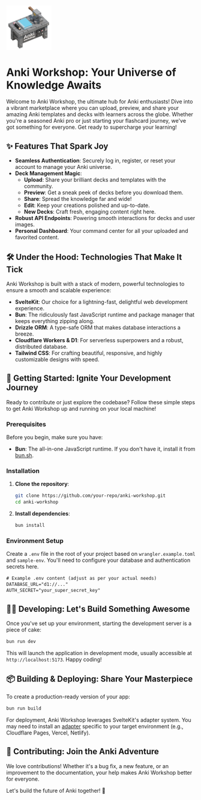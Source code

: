 <p style="text-align: left">
    <img src="static/logo.png" alt="anki workshop logo" width="120"/>
</p>

# Anki Workshop: Your Universe of Knowledge Awaits

Welcome to Anki Workshop, the ultimate hub for Anki enthusiasts! Dive into a vibrant marketplace where you can upload, preview, and share your amazing Anki templates and decks with learners across the globe. Whether you're a seasoned Anki pro or just starting your flashcard journey, we've got something for everyone. Get ready to supercharge your learning!

## ✨ Features That Spark Joy

* **Seamless Authentication**: Securely log in, register, or reset your account to manage your Anki universe.
* **Deck Management Magic**:
  * **Upload**: Share your brilliant decks and templates with the community.
  * **Preview**: Get a sneak peek of decks before you download them.
  * **Share**: Spread the knowledge far and wide!
  * **Edit**: Keep your creations polished and up-to-date.
  * **New Decks**: Craft fresh, engaging content right here.
* **Robust API Endpoints**: Powering smooth interactions for decks and user images.
* **Personal Dashboard**: Your command center for all your uploaded and favorited content.

## 🛠️ Under the Hood: Technologies That Make It Tick

Anki Workshop is built with a stack of modern, powerful technologies to ensure a smooth and scalable experience:

* **SvelteKit**: Our choice for a lightning-fast, delightful web development experience.
* **Bun**: The ridiculously fast JavaScript runtime and package manager that keeps everything zipping along.
* **Drizzle ORM**: A type-safe ORM that makes database interactions a breeze.
* **Cloudflare Workers & D1**: For serverless superpowers and a robust, distributed database.
* **Tailwind CSS**: For crafting beautiful, responsive, and highly customizable designs with speed.

## 🚀 Getting Started: Ignite Your Development Journey

Ready to contribute or just explore the codebase? Follow these simple steps to get Anki Workshop up and running on your local machine!

### Prerequisites

Before you begin, make sure you have:

* **Bun**: The all-in-one JavaScript runtime. If you don't have it, install it from [bun.sh](https://bun.sh/).

### Installation

1. **Clone the repository**:

    ```bash
    git clone https://github.com/your-repo/anki-workshop.git
    cd anki-workshop
    ```

2. **Install dependencies**:

    ```bash
    bun install
    ```

### Environment Setup

Create a `.env` file in the root of your project based on `wrangler.example.toml` and `sample-env`. You'll need to configure your database and authentication secrets here.

```env
# Example .env content (adjust as per your actual needs)
DATABASE_URL="d1://..."
AUTH_SECRET="your_super_secret_key"
```

## 🧑‍💻 Developing: Let's Build Something Awesome

Once you've set up your environment, starting the development server is a piece of cake:

```bash
bun run dev
```

This will launch the application in development mode, usually accessible at `http://localhost:5173`. Happy coding!

## 📦 Building & Deploying: Share Your Masterpiece

To create a production-ready version of your app:

```bash
bun run build
```

For deployment, Anki Workshop leverages SvelteKit's adapter system. You may need to install an [adapter](https://svelte.dev/docs/kit/adapters) specific to your target environment (e.g., Cloudflare Pages, Vercel, Netlify).

## 🤝 Contributing: Join the Anki Adventure

We love contributions! Whether it's a bug fix, a new feature, or an improvement to the documentation, your help makes Anki Workshop better for everyone.

Let's build the future of Anki together! 🎉
